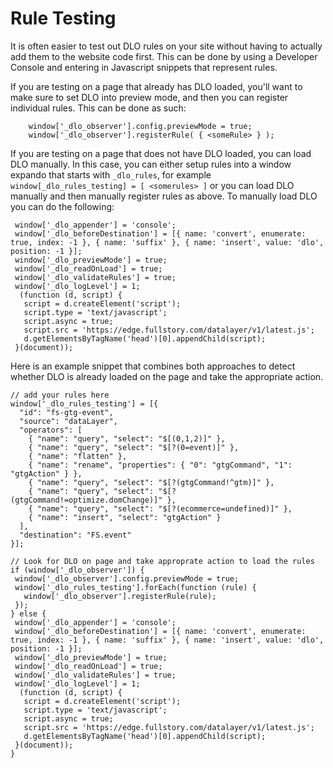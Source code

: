 # Rule Testing

It is often easier to test out DLO rules on your site without having to actually add them to the website code first.   This can be done by using a Developer Console and entering in Javascript snippets that represent rules.  

If you are testing on a page that already has DLO loaded, you'll want to make sure to set DLO into preview mode, and then you can register individual rules.  This can be done as such:

```   
    window['_dlo_observer'].config.previewMode = true;
    window['_dlo_observer'].registerRule( { <someRule> } );
```

If you are testing on a page that does not have DLO loaded, you can load DLO manually.  In this case, you can either setup rules into a window expando that starts with `_dlo_rules`, for example `window[_dlo_rules_testing] = [ <somerules> ]` or you can load DLO manually and then manually register rules as above.   To manually load DLO you can do the following:

```
 window['_dlo_appender'] = 'console';
 window['_dlo_beforeDestination'] = [{ name: 'convert', enumerate: true, index: -1 }, { name: 'suffix' }, { name: 'insert', value: 'dlo', position: -1 }];
 window['_dlo_previewMode'] = true;
 window['_dlo_readOnLoad'] = true;
 window['_dlo_validateRules'] = true;
 window['_dlo_logLevel'] = 1;
  (function (d, script) {
   script = d.createElement('script');
   script.type = 'text/javascript';
   script.async = true;
   script.src = 'https://edge.fullstory.com/datalayer/v1/latest.js';
   d.getElementsByTagName('head')[0].appendChild(script);
 }(document));
```

Here is an example snippet that combines both approaches to detect whether DLO is already loaded on the page and take the appropriate action.  

```
// add your rules here
window['_dlo_rules_testing'] = [{
  "id": "fs-gtg-event",
  "source": "dataLayer",
  "operators": [
    { "name": "query", "select": "$[(0,1,2)]" },
    { "name": "query", "select": "$[?(0=event)]" },
    { "name": "flatten" },
    { "name": "rename", "properties": { "0": "gtgCommand", "1": "gtgAction" } },
    { "name": "query", "select": "$[?(gtgCommand!^gtm)]" },
    { "name": "query", "select": "$[?(gtgCommand!=optimize.domChange)]" },
    { "name": "query", "select": "$[?(ecommerce=undefined)]" },
    { "name": "insert", "select": "gtgAction" }
  ],
  "destination": "FS.event"
}];

// Look for DLO on page and take approprate action to load the rules 
if (window['_dlo_observer']) {
 window['_dlo_observer'].config.previewMode = true;
 window['_dlo_rules_testing'].forEach(function (rule) {
   window['_dlo_observer'].registerRule(rule);
 });
} else {
 window['_dlo_appender'] = 'console';
 window['_dlo_beforeDestination'] = [{ name: 'convert', enumerate: true, index: -1 }, { name: 'suffix' }, { name: 'insert', value: 'dlo', position: -1 }];
 window['_dlo_previewMode'] = true;
 window['_dlo_readOnLoad'] = true;
 window['_dlo_validateRules'] = true;
 window['_dlo_logLevel'] = 1;
  (function (d, script) {
   script = d.createElement('script');
   script.type = 'text/javascript';
   script.async = true;
   script.src = 'https://edge.fullstory.com/datalayer/v1/latest.js';
   d.getElementsByTagName('head')[0].appendChild(script);
 }(document));
}

```